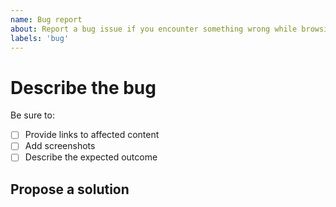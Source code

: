 ```yaml
---
name: Bug report
about: Report a bug issue if you encounter something wrong while browsing our documentation
labels: 'bug'
---
```


# Describe the bug

<!-- (REQUIRED) What is the issue? Describe your experience with the current behavior. Provide as much detail and resources as you can. -->

Be sure to:

- [ ] Provide links to affected content
- [ ] Add screenshots
- [ ] Describe the expected outcome

## Propose a solution

<!-- (OPTIONAL) Describe your solution for this issue. -->

<!-- Thank you for taking the time to report the issue. -->
